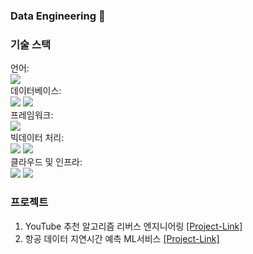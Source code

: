 ### Data Engineering 👋

### 기술 스택
언어:<br>
  <img src="https://img.shields.io/badge/python-3776AB?style=for-the-badge&logo=python&logoColor=white"><br>
데이터베이스:<br> 
  <img src="https://img.shields.io/badge/mysql-4479A1?style=for-the-badge&logo=mysql&logoColor=white">
  <img src="https://img.shields.io/badge/postgresql-4169E1?style=for-the-badge&logo=mysql&logoColor=white"><br>
프레임워크:<br>
  <img src="https://img.shields.io/badge/flask-000000?style=for-the-badge&logo=flask&logoColor=white"><br>
빅데이터 처리:<br>
  <img src="https://img.shields.io/badge/apachespark-E25A1C?style=for-the-badge&logo=apachespark&logoColor=white">
  <img src="https://img.shields.io/badge/elasticsearch-005571?style=for-the-badge&logo=elasticsearch&logoColor=white"><br>
클라우드 및 인프라:<br>
  <img src="https://img.shields.io/badge/amazonaws-232F3E?style=for-the-badge&logo=amazonaws&logoColor=white"> 
  <img src="https://img.shields.io/badge/docker-2496ED?style=for-the-badge&logo=docker&logoColor=white">
</div>

### 프로젝트
1. YouTube 추천 알고리즘 리버스 엔지니어링 [[Project-Link]](https://github.com/znkus1/final-project)
2. 항공 데이터 지연시간 예측 ML서비스 [[Project-Link]](https://github.com/znkus1/k8s_project)
<!--
**znkus1/znkus1** is a ✨ _special_ ✨ repository because its `README.md` (this file) appears on your GitHub profile.

Here are some ideas to get you started:

- 🔭 I’m currently working on ...
- 🌱 I’m currently learning ...
- 👯 I’m looking to collaborate on ...
- 🤔 I’m looking for help with ...
- 💬 Ask me about ...
- 📫 How to reach me: ...
- 😄 Pronouns: ...
- ⚡ Fun fact: ...
-->
